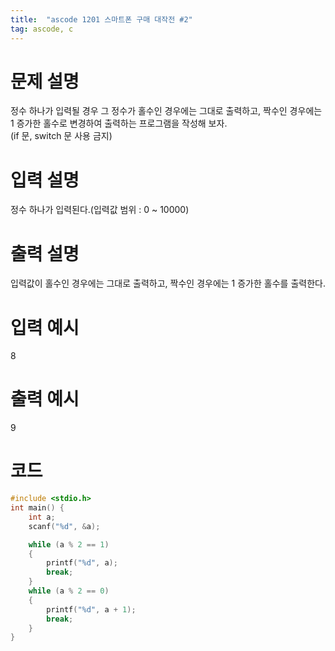 ```yaml
---
title:  "ascode 1201 스마트폰 구매 대작전 #2"
tag: ascode, c
---
```


# 문제 설명
정수 하나가 입력될 경우 그 정수가 홀수인 경우에는 그대로 출력하고, 짝수인 경우에는 1 증가한 홀수로 변경하여 출력하는 프로그램을 작성해 보자.<br>
(if 문, switch 문 사용 금지)
# 입력 설명
정수 하나가 입력된다.(입력값 범위 : 0 ~ 10000)
# 출력 설명
입력값이 홀수인 경우에는 그대로 출력하고, 짝수인 경우에는 1 증가한 홀수를 출력한다.
# 입력 예시
8
# 출력 예시 
9
# 코드

```c
#include <stdio.h>
int main() {
	int a;
	scanf("%d", &a);

	while (a % 2 == 1)
	{
		printf("%d", a);
		break;
	}
	while (a % 2 == 0)
	{
		printf("%d", a + 1);
		break;
	}
}
```
